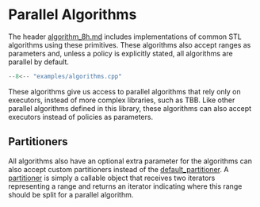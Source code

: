 # Parallel Algorithms

The header [algorithm_8h.md](reference/Files/algorithm_8h.md) includes implementations of common STL algorithms using these primitives. These algorithms also accept ranges as parameters and, unless a policy is explicitly stated, all algorithms are parallel by default.

```cpp
--8<-- "examples/algorithms.cpp"
```

These algorithms give us access to parallel algorithms that rely only on executors, instead of more complex libraries, such as TBB. Like other parallel algorithms defined in this library, these algorithms can also accept executors instead of policies as parameters.
  
## Partitioners

All algorithms also have an optional extra parameter for the algorithms can also accept custom partitioners instead of the [default_partitioner]. A [partitioner] is simply a callable object that receives two iterators representing a range and returns an iterator indicating where this range should be split for a parallel algorithm.

[std::future]: https://en.cppreference.com/w/cpp/thread/future
[std::shared_future]: https://en.cppreference.com/w/cpp/thread/shared_future
[std::stop_source]: https://en.cppreference.com/w/cpp/thread/stop_source
[std::stop_token]: https://en.cppreference.com/w/cpp/thread/stop_token
[std::jthread]: https://en.cppreference.com/w/cpp/thread/jthread
[std::async]: https://en.cppreference.com/w/cpp/thread/async

[async]: /futures/reference/Namespaces/namespacefutures/#function-async
[futures::async]: /futures/reference/Namespaces/namespacefutures/#function-async
[launch]: /futures/reference/Namespaces/namespacefutures/#enum-launch
[executor]: /futures/reference/Namespaces/namespacefutures/#using-is_executor
[then]: /futures/reference/Namespaces/namespacefutures/#function-then
[is_ready]: /futures/reference/Namespaces/namespacefutures/#function-is_ready
[is_lazy_continuable]: /futures/reference/Classes/structfutures_1_1is__lazy__continuable/

[is_future]: /futures/reference/Classes/structfutures_1_1is__future/
[jfuture]: /futures/reference/Namespaces/namespacefutures/#using-jfuture
[shared_jfuture]: /futures/reference/Namespaces/namespacefutures/#using-shared_jfuture
[cfuture]: /futures/reference/Namespaces/namespacefutures/#using-cfuture
[shared_cfuture]: /futures/reference/Namespaces/namespacefutures/#using-shared_cfuture
[jcfuture]: /futures/reference/Namespaces/namespacefutures/#using-jcfuture
[shared_jcfuture]: /futures/reference/Namespaces/namespacefutures/#using-shared_jcfuture
[stop_source]: /futures/reference/Classes/classfutures_1_1stop__source/
[stop_token]: /futures/reference/Classes/classfutures_1_1stop__token/
[when_all_future]: /futures/reference/Classes/classfutures_1_1when__all__future/
[when_any_future]: /futures/reference/Classes/classfutures_1_1when__any__future/
[when_all]: /futures/reference/Namespaces/namespacefutures/#function-when_all
[when_any]: /futures/reference/Namespaces/namespacefutures/#function-when_any
[operator&&]: /futures/reference/Namespaces/namespacefutures/#function-operator&&
[operator||]: /futures/reference/Namespaces/namespacefutures/#function-operator||
[is_partitioner]: /futures/reference/Namespaces/namespacefutures/#using-is_partitioner
[partitioner]: /futures/reference/Namespaces/namespacefutures/#using-is_partitioner
[default_partitioner]: /futures/reference/Namespaces/namespacefutures/#using-default_partitioner

[C++ Extensions for Concurrency]: https://en.cppreference.com/w/cpp/experimental/concurrency
[std::experimental::when_all]: https://en.cppreference.com/w/cpp/experimental/when_all
[std::experimental::when_any]: https://en.cppreference.com/w/cpp/experimental/when_any